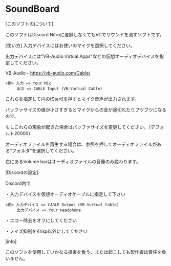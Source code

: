 # SoundBoard

[このソフトのについて]

このソフトはDiscord Nitroに登録しなくてもVCでサウンドを流すソフトです。

[使い方]
入力デバイスにはお使いのマイクを選択してください。

出力デバイスには"VB-Audio Virtual Apps"などの仮想オーディオデバイスを指定してください。

  VB-Audio - https://vb-audio.com/Cable/
  
    <例> 入力 => Your Mic
         出力 => CABLE Input (VB-Vurtual Cable)
             
これらを指定して<Mic Contraol>内の[Start]を押すとマイク音声が出力されます。

バッファサイズの値が小さすぎるとマイクからの音が途切れたりプツプツになるので、

もしこれらの現象が起きた場合はバッファサイズを変更してください。（デフォルト20000）


オーディオファイルを再生する場合は、参照を押してオーディオファイルがある"フォルダ"を選択してください。

右にあるVolume barはオーディオファイルの音量のみ変わります。


[Discordの設定]

Discord内で

・入力デバイスを仮想オーディオケーブルに指定して下さい

    <例> 入力デバイス => CABLE Output (VB-Vurtual Cable)
         出力デバイス => Your Headphone
             
・エコー除去をオフにしてください

・ノイズ抑制をKrisp以外にしてください


[info]

このソフトを使用していかなる損害を負う、または起こしても製作者は責任を負いません。

